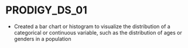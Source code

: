 # PRODIGY_DS_01
- Created a bar chart or histogram to visualize the distribution of a categorical or continuous variable, such as the distribution of ages or genders in a population
